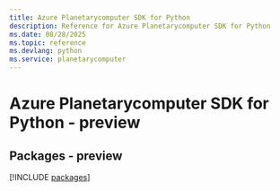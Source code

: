 ```yaml
---
title: Azure Planetarycomputer SDK for Python
description: Reference for Azure Planetarycomputer SDK for Python
ms.date: 08/28/2025
ms.topic: reference
ms.devlang: python
ms.service: planetarycomputer
---
```

# Azure Planetarycomputer SDK for Python - preview
## Packages - preview
[!INCLUDE [packages](planetarycomputer-index.md)]